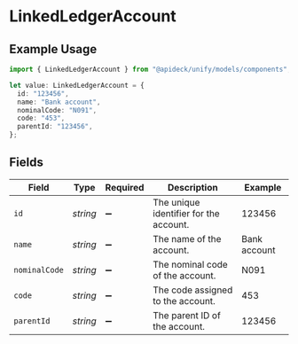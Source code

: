 # LinkedLedgerAccount

## Example Usage

```typescript
import { LinkedLedgerAccount } from "@apideck/unify/models/components";

let value: LinkedLedgerAccount = {
  id: "123456",
  name: "Bank account",
  nominalCode: "N091",
  code: "453",
  parentId: "123456",
};
```

## Fields

| Field                                  | Type                                   | Required                               | Description                            | Example                                |
| -------------------------------------- | -------------------------------------- | -------------------------------------- | -------------------------------------- | -------------------------------------- |
| `id`                                   | *string*                               | :heavy_minus_sign:                     | The unique identifier for the account. | 123456                                 |
| `name`                                 | *string*                               | :heavy_minus_sign:                     | The name of the account.               | Bank account                           |
| `nominalCode`                          | *string*                               | :heavy_minus_sign:                     | The nominal code of the account.       | N091                                   |
| `code`                                 | *string*                               | :heavy_minus_sign:                     | The code assigned to the account.      | 453                                    |
| `parentId`                             | *string*                               | :heavy_minus_sign:                     | The parent ID of the account.          | 123456                                 |